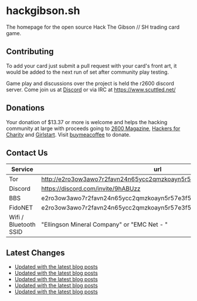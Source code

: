 # hackgibson.sh
The homepage for the open source Hack The Gibson // SH trading card game.


## Contributing

To add your card just submit a pull request with your card's front art, it would be added to the next run of set after community play testing.

Game play and discussions over the project is held the r2600 discord server. Come join us at [Discord](https://discord.com/invite/9hABUzz) or via IRC at https://www.scuttled.net/


## Donations

Your donation of $13.37 or more is welcome and helps the hacking community at large with proceeds going to [2600 Magazine](https://2600.com/), [Hackers for Charity](https://hackersforcharity.org) and [Girlstart](https://girlstart.org).  Visit [buymeacoffee](https://www.buymeacoffee.com/hackgibson.sh) to donate.


## Contact Us

Service | url
-|-
Tor | http://e2ro3ow3awo7r2favn24n65ycc2qmzkoayn5r57e3f56nvjwdcgg32ad.onion
Discord | https://discord.com/invite/9hABUzz
BBS | e2ro3ow3awo7r2favn24n65ycc2qmzkoayn5r57e3f56nvjwdcgg32ad.onion:23
FidoNET | e2ro3ow3awo7r2favn24n65ycc2qmzkoayn5r57e3f56nvjwdcgg32ad.onion:24554
Wifi / Bluetooth SSID | "Ellingson Mineral Company" or "EMC Net - <fidonet address>"

## Latest Changes
<!-- BLOG-POST-LIST:START -->
- [Updated with the latest blog posts](https://github.com/DFW2600/hackgibson.sh/commit/f21ff8185c0d5da2b4492608e1d90306008c069b)
- [Updated with the latest blog posts](https://github.com/DFW2600/hackgibson.sh/commit/dbbe9170916c7e8b172ed201ebb2b2bf8e0f18c7)
- [Updated with the latest blog posts](https://github.com/DFW2600/hackgibson.sh/commit/c841f6f6d1356afd4fb0df38e8fdf668955edbb1)
- [Updated with the latest blog posts](https://github.com/DFW2600/hackgibson.sh/commit/8087d39539cd9437892704e73ee455d4aa5116d5)
- [Updated with the latest blog posts](https://github.com/DFW2600/hackgibson.sh/commit/7b31357c2f0f9082409f8f975f186cd00c10b21d)
<!-- BLOG-POST-LIST:END -->
